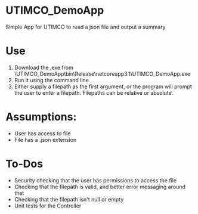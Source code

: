 # UTIMCO_DemoApp
Simple App for UTIMCO to read a json file and output a summary

# Use
1. Download  the .exe from \UTIMCO_DemoApp\bin\Release\netcoreapp3.1\UTIMCO_DemoApp.exe
2. Run it using the command line
3. Either supply a filepath as the first argument, or the program will prompt the user to enter a filepath. Filepaths can be relative or absolute.

# Assumptions:
- User has access to file
- File has a .json extension


# To-Dos
- Security checking that the user has permissions to access the file
- Checking that the filepath is valid, and better error messaging around that
- Checking that the filepath isn't null or empty
- Unit tests for the Controller
